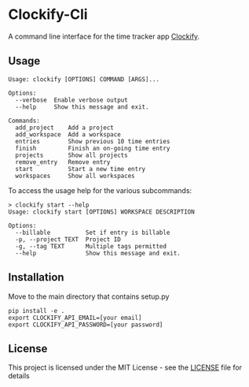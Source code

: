 # Clockify-Cli
A command line interface for the time tracker app [Clockify](https://clockify.me/). 
## Usage 
```
Usage: clockify [OPTIONS] COMMAND [ARGS]...

Options:
  --verbose  Enable verbose output
  --help     Show this message and exit.

Commands:
  add_project    Add a project
  add_workspace  Add a workspace
  entries        Show previous 10 time entries
  finish         Finish an on-going time entry
  projects       Show all projects
  remove_entry   Remove entry
  start          Start a new time entry
  workspaces     Show all workspaces
```
To access the usage help for the various subcommands:
```
> clockify start --help
Usage: clockify start [OPTIONS] WORKSPACE DESCRIPTION

Options:
  --billable          Set if entry is billable
  -p, --project TEXT  Project ID
  -g, --tag TEXT      Multiple tags permitted
  --help              Show this message and exit.
```
## Installation
Move to the main directory that contains setup.py
```
pip install -e .
export CLOCKIFY_API_EMAIL=[your email]
export CLOCKIFY_API_PASSWORD=[your password]
```
## License
This project is licensed under the MIT License - see the [LICENSE](LICENSE) file for details
